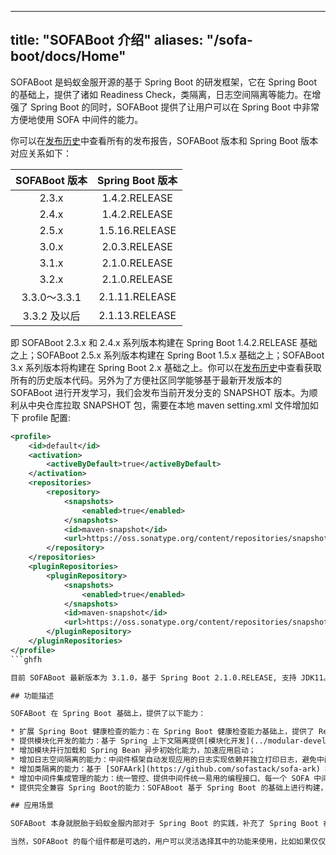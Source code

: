 
---
title: "SOFABoot 介绍"
aliases: "/sofa-boot/docs/Home"
---


SOFABoot 是蚂蚁金服开源的基于 Spring Boot 的研发框架，它在 Spring Boot 的基础上，提供了诸如 Readiness Check，类隔离，日志空间隔离等能力。在增强了 Spring Boot 的同时，SOFABoot 提供了让用户可以在 Spring Boot 中非常方便地使用 SOFA 中间件的能力。

你可以在[发布历史](https://github.com/sofastack/sofa-boot/releases)中查看所有的发布报告，SOFABoot 版本和 Spring Boot 版本对应关系如下：

|SOFABoot 版本| Spring Boot 版本|
|:---:|:---:|
|2.3.x|1.4.2.RELEASE|
|2.4.x|1.4.2.RELEASE|
|2.5.x|1.5.16.RELEASE|
|3.0.x|2.0.3.RELEASE|
|3.1.x|2.1.0.RELEASE|
|3.2.x|2.1.0.RELEASE|
|3.3.0～3.3.1|2.1.11.RELEASE|
|3.3.2 及以后|2.1.13.RELEASE|


即 SOFABoot 2.3.x 和 2.4.x 系列版本构建在 Spring Boot 1.4.2.RELEASE 基础之上；SOFABoot 2.5.x 系列版本构建在 Spring Boot 1.5.x 基础之上；SOFABoot 3.x 系列版本将构建在 Spring Boot 2.x 基础之上。你可以在[发布历史](https://github.com/sofastack/sofa-boot/releases)中查看获取所有的历史版本代码。另外为了方便社区同学能够基于最新开发版本的 SOFABoot 进行开发学习，我们会发布当前开发分支的 SNAPSHOT 版本。为顺利从中央仓库拉取 SNAPSHOT 包，需要在本地 maven setting.xml 文件增加如下 profile 配置:

```xml
<profile>
    <id>default</id>
    <activation>
        <activeByDefault>true</activeByDefault>
    </activation>
    <repositories>
        <repository>
            <snapshots>
                <enabled>true</enabled>
            </snapshots>
            <id>maven-snapshot</id>
            <url>https://oss.sonatype.org/content/repositories/snapshots</url>
        </repository>
    </repositories>
    <pluginRepositories>
        <pluginRepository>
            <snapshots>
                <enabled>true</enabled>
            </snapshots>
            <id>maven-snapshot</id>
            <url>https://oss.sonatype.org/content/repositories/snapshots</url>
        </pluginRepository>
    </pluginRepositories>
</profile>
```ghfh

目前 SOFABoot 最新版本为 3.1.0，基于 Spring Boot 2.1.0.RELEASE, 支持 JDK11。

## 功能描述

SOFABoot 在 Spring Boot 基础上，提供了以下能力：

* 扩展 Spring Boot 健康检查的能力：在 Spring Boot 健康检查能力基础上，提供了 Readiness Check 的能力，保证应用实例安全上线。
* 提供模块化开发的能力：基于 Spring 上下文隔离提供[模块化开发](../modular-development)能力，每个 SOFABoot 模块使用独立的 Spring 上下文，避免不同 SOFABoot 模块间的 BeanId 冲突。
* 增加模块并行加载和 Spring Bean 异步初始化能力，加速应用启动；
* 增加日志空间隔离的能力：中间件框架自动发现应用的日志实现依赖并独立打印日志，避免中间件和应用日志实现绑定，通过 [sofa-common-tools](https://github.com/sofastack/sofa-common-tools) 实现。
* 增加类隔离的能力：基于 [SOFAArk](https://github.com/sofastack/sofa-ark) 框架提供类隔离能力，方便使用者解决各种类冲突问题。
* 增加中间件集成管理的能力：统一管控、提供中间件统一易用的编程接口、每一个 SOFA 中间件都是独立可插拔的组件。
* 提供完全兼容 Spring Boot的能力：SOFABoot 基于 Spring Boot 的基础上进行构建，并且完全兼容 Spring Boot。

## 应用场景

SOFABoot 本身就脱胎于蚂蚁金服内部对于 Spring Boot 的实践，补充了 Spring Boot 在大规模金融级生产场景下一些不足的地方，所以 SOFABoot 特别适合于这样的场景。

当然，SOFABoot 的每个组件都是可选的，用户可以灵活选择其中的功能来使用，比如如果仅仅想在 Spring Boot 下面引入 SOFA 中间件，可以不需引入 SOFABoot 中的类隔离能力。

